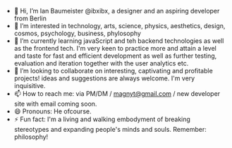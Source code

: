 - 👋 Hi, I’m Ian Baumeister @ibxibx, a designer and an aspiring developer from Berlin
- 👀 I’m interested in technology, arts, science, physics, aesthetics, design, cosmos, psychology, business, phylosophy
- 🌱 I’m currently learning javaScript and teh backend technologies as well as the frontend tech. I'm very keen to practice more and attain a level and taste for fast and efficient development as well as further testing, evaluation and iteration together with the user analytics etc.
- 💞️ I’m looking to collaborate on interesting, captivating and profitable projects! ideas and suggestions are always welcome. I'm very inquisitive.
- 📫 How to reach me: via PM/DM / magnyt@gmail.com / new developer site with email coming soon.
- 😄 Pronouns: He ofcourse.  
- ⚡ Fun fact: I'm a living and walking embodyment of breaking stereotypes and expanding people's minds and souls. Remember: philosophy!

<!---
ibxibx/ibxibx is a ✨ special ✨ repository because its `README.md` (this file) appears on your GitHub profile.
You can click the Preview link to take a look at your changes.
--->
